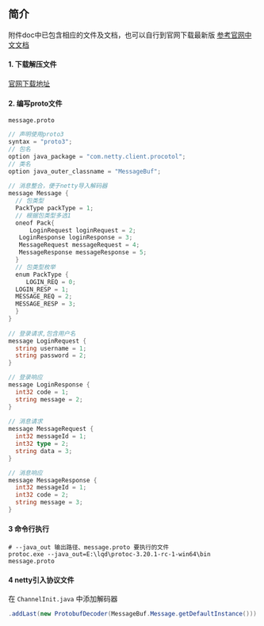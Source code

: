 ## 简介

附件doc中已包含相应的文件及文档，也可以自行到官网下载最新版
[参考官网中文文档](https://lixiangyun.gitbook.io/protobuf3/)

#### 1. 下载解压文件

[官网下载地址](https://github.com/protocolbuffers/protobuf/releases/)

#### 2. 编写proto文件

`message.proto`

   ```go
   // 声明使用proto3
   syntax = "proto3";
   // 包名
   option java_package = "com.netty.client.procotol";
   // 类名
   option java_outer_classname = "MessageBuf";
    
   // 消息整合，便于netty导入解码器
   message Message {
     // 包类型
     PackType packType = 1;
     // 根据包类型多选1
     oneof Pack{
         LoginRequest loginRequest = 2;
   	  LoginResponse loginResponse = 3;
   	  MessageRequest messageRequest = 4;
   	  MessageResponse messageResponse = 5;
     }
     // 包类型枚举
     enum PackType {
        LOGIN_REQ = 0;
   	 LOGIN_RESP = 1;
   	 MESSAGE_REQ = 2;
   	 MESSAGE_RESP = 3;
     }
   }
    
   // 登录请求,包含用户名
   message LoginRequest {
     string username = 1;
     string password = 2;
   }
   
   // 登录响应
   message LoginResponse {
     int32 code = 1;
     string message = 2;
   }
    
   // 消息请求
   message MessageRequest {
     int32 messageId = 1;
     int32 type = 2;
     string data = 3;
   }
   
   // 消息响应
   message MessageResponse {
     int32 messageId = 1;
     int32 code = 2;
     string message = 3;
   }
   ```

#### 3 命令行执行

   ```shell
   # --java_out 输出路径、message.proto 要执行的文件
   protoc.exe --java_out=E:\lqd\protoc-3.20.1-rc-1-win64\bin message.proto
   ```

#### 4 netty引入协议文件

在 `ChannelInit.java` 中添加解码器

```java
.addLast(new ProtobufDecoder(MessageBuf.Message.getDefaultInstance()))
```

